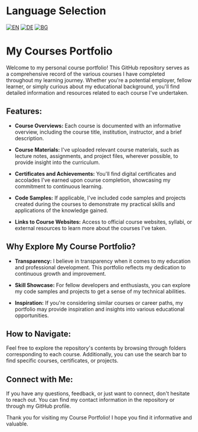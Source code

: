 # Language Selection

[![EN](https://img.shields.io/badge/LANG-EN-blue.svg)](https://github.com/Ivan-Plamenov/MyCoursesPortfolio/blob/main/README.md)
[![DE](https://img.shields.io/badge/LANG-DE-green.svg)](https://github.com/Ivan-Plamenov/MyCoursesPortfolio/blob/main/README.de.md)
[![BG](https://img.shields.io/badge/LANG-BG-red.svg)](https://github.com/Ivan-Plamenov/MyCoursesPortfolio/blob/main/README.bg.md)

# My Courses Portfolio

Welcome to my personal course portfolio! This GitHub repository serves as a comprehensive record of the various courses I have completed throughout my learning journey. Whether you're a potential employer, fellow learner, or simply curious about my educational background, you'll find detailed information and resources related to each course I've undertaken.

## Features:

- **Course Overviews:** Each course is documented with an informative overview, including the course title, institution, instructor, and a brief description.

- **Course Materials:** I've uploaded relevant course materials, such as lecture notes, assignments, and project files, wherever possible, to provide insight into the curriculum.

- **Certificates and Achievements:** You'll find digital certificates and accolades I've earned upon course completion, showcasing my commitment to continuous learning.

- **Code Samples:** If applicable, I've included code samples and projects created during the courses to demonstrate my practical skills and applications of the knowledge gained.

- **Links to Course Websites:** Access to official course websites, syllabi, or external resources to learn more about the courses I've taken.

## Why Explore My Course Portfolio?

- **Transparency:** I believe in transparency when it comes to my education and professional development. This portfolio reflects my dedication to continuous growth and improvement.

- **Skill Showcase:** For fellow developers and enthusiasts, you can explore my code samples and projects to get a sense of my technical abilities.

- **Inspiration:** If you're considering similar courses or career paths, my portfolio may provide inspiration and insights into various educational opportunities.

## How to Navigate:

Feel free to explore the repository's contents by browsing through folders corresponding to each course. Additionally, you can use the search bar to find specific courses, certificates, or projects.

## Connect with Me:

If you have any questions, feedback, or just want to connect, don't hesitate to reach out. You can find my contact information in the repository or through my GitHub profile.

Thank you for visiting my Course Portfolio! I hope you find it informative and valuable.

